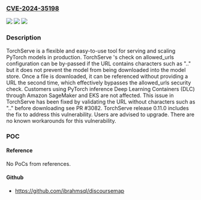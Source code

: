 ### [CVE-2024-35198](https://cve.mitre.org/cgi-bin/cvename.cgi?name=CVE-2024-35198)
![](https://img.shields.io/static/v1?label=Product&message=serve&color=blue)
![](https://img.shields.io/static/v1?label=Version&message=%3D%20%3E%3D%200.4.2%2C%20%3C%200.11.0%20&color=brighgreen)
![](https://img.shields.io/static/v1?label=Vulnerability&message=CWE-706%3A%20Use%20of%20Incorrectly-Resolved%20Name%20or%20Reference&color=brighgreen)

### Description

TorchServe is a flexible and easy-to-use tool for serving and scaling PyTorch models in production. TorchServe 's check on allowed_urls configuration can be by-passed if the URL contains characters such as ".." but it does not prevent the model from being downloaded into the model store. Once a file is downloaded, it can be referenced without providing a URL the second time, which effectively bypasses the allowed_urls security check. Customers using PyTorch inference Deep Learning Containers (DLC) through Amazon SageMaker and EKS are not affected. This issue in TorchServe has been fixed by validating the URL without characters such as ".." before downloading see PR #3082. TorchServe release 0.11.0 includes the fix to address this vulnerability. Users are advised to upgrade. There are no known workarounds for this vulnerability.

### POC

#### Reference
No PoCs from references.

#### Github
- https://github.com/ibrahmsql/discoursemap

